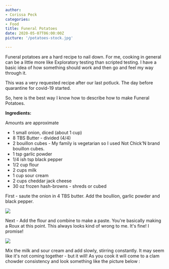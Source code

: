 ```yaml
---
author:
- Corissa Peck
categories:
- Food
title: Funeral Potatoes
date: 2020-05-07T06:00:00Z
picture: '/potatoes-stock.jpg'

---
```

Funeral potatoes are a hard recipe to nail down.  For me,  cooking in general can be a little more like Exploratory testing than scripted testing.  I have a basic idea of how something should work and then go and feel my way through it.

This was a very requested recipe after our last potluck.  The day before quarantine for covid-19 started.

So,  here is the best way I know how to describe how to make Funeral Potatoes.

**Ingredients:**

Amounts are approximate

* 1 small onion,  diced (about 1 cup)
* 8 TBS Butter - divided (4/4)
* 2 bouillon cubes - My family is vegetarian so I used Not Chick'N brand bouillon cubes. 
* 1 tsp garlic powder
* 1/4 ish tsp black pepper
* 1/2 cup flour
* 2 cups milk
* 1 cup sour cream
* 2 cups cheddar jack cheese
* 30 oz frozen hash-browns - shreds or cubed

First - saute the onion in 4 TBS butter.  Add the boullion, garlic powder and black pepper. 

![](/00000IMG_00000_BURST20200412163928376_COVER.jpg)

Next - Add the flour and combine to make a paste.   You're basically making a Roux at this point. This always looks kind of wrong to me.  It's fine!  I promise!

![](/00100lrPORTRAIT_00100_BURST20200412164302863_COVER.jpg)

Mix the milk and sour cream and add slowly,  stirring constantly.   It may seem like it's not coming together - but it will!   As you cook it will come to a clam chowder consistency and look something like the picture below :